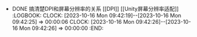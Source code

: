 - DONE 搞清楚DPI和屏幕分辨率的关系 [[DPI]] [[Unity屏幕分辨率适配]]
  :LOGBOOK:
  CLOCK: [2023-10-16 Mon 09:42:19]--[2023-10-16 Mon 09:42:25] =>  00:00:06
  CLOCK: [2023-10-16 Mon 09:42:26]--[2023-10-16 Mon 09:42:26] =>  00:00:00
  :END: